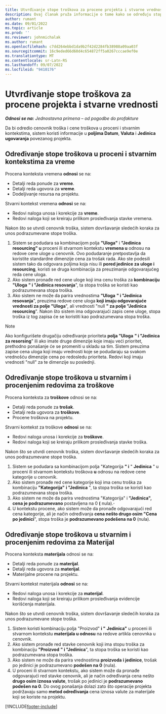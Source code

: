 ```yaml
---
title: Utvrđivanje stope troškova za procene projekta i stvarne vrednosti
description: Ovaj članak pruža informacije o tome kako se određuju stope troškova za procene projekta i stvarne vrednosti.
author: rumant
ms.date: 09/01/2022
ms.topic: article
ms.prod: ''
ms.reviewer: johnmichalak
ms.author: rumant
ms.openlocfilehash: c7dd264ebbd1da9b2f42d2284fb38988a09aa03f
ms.sourcegitcommit: 16c9eded66d60d4c654872ff5a0267cccae9ef0e
ms.translationtype: MT
ms.contentlocale: sr-Latn-RS
ms.lasthandoff: 09/07/2022
ms.locfileid: "9410176"
---
```

# <a name="determine-cost-rates-for-project-estimates-and-actuals"></a>Utvrđivanje stope troškova za procene projekta i stvarne vrednosti

_**Odnosi se na:** Jednostavna primena – od pogodbe do profakture_

Da bi odredio cenovnik troška i cene troškova u proceni i stvarnim kontekstima, sistem koristi informacije u **poljima Datum**, **Valuta** i **Jedinica ugovaranja** povezanog projekta.

## <a name="determining-cost-rates-in-estimate-and-actual-contexts-for-time"></a>Određivanje stope troškova u proceni i stvarnim kontekstima za vreme

Procena konteksta vremena **odnosi** se na:

- Detalji reda ponude za **vreme**.
- Detalji reda ugovora za **vreme**.
- Dodeljivanje resursa na projektu.

Stvarni kontekst vremena **odnosi** se na:

- Redovi naloga unosa i korekcije za **vreme**.
- Redovi naloga koji se kreiraju prilikom prosleđivanja stavke vremena.

Nakon što se utvrdi cenovnik troška, sistem dovršavanje sledećih koraka za unos podrazumevane stope troška.

1. Sistem se podudara sa kombinacijom polja **"Uloga"** i **"Jedinica resourcing" u** proceni ili stvarnom kontekstu **vremena u** odnosu na redove cene uloge u cenovnik. Ovo podudaranje pretpostavlja da koristite standardne dimenzije cena za trošak rada. Ako ste podesili sistem tako da odgovara poljima koja nisu ili **pored jedinice za** **uloge i resourcing**, koristi se druga kombinacija za preuzimanje odgovarajućeg reda cene uloga.
1. Ako sistem pronađe red cene uloge koji ima cenu troška za **kombinaciju "Uloga** **" i "Jedinica resovanja**", ta stopa troška se koristi kao podrazumevana stopa troška.
1. Ako sistem ne može da parira vrednostima **"Uloga** **" i "Jedinica resovanja**", preuzima redove cene uloga **koji imaju odgovarajuće vrednosti za polje "Uloga**", ali vrednosti "null **" za polje "Jedinica resourcing**". Nakon što sistem ima odgovarajući zapis cene uloge, stopa troška iz tog zapisa će se koristiti kao podrazumevana stopa troška.

> [!NOTE]
> Ako konfigurišete drugačiju određivanje prioriteta **polja "Uloga** **" i "Jedinica za resorsing**" ili ako imate druge dimenzije koje imaju veći prioritet, prethodno ponašanje će se promeniti u skladu sa tim. Sistem preuzima zapise cena uloga koji imaju vrednosti koje se podudaraju sa svakom vrednošću dimenzije cena po redosledu prioriteta. Redovi koji imaju vrednosti "null" za te dimenzije su poslednji.

## <a name="determining-cost-rates-on-actual-and-estimate-lines-for-expense"></a>Određivanje stope troškova u stvarnim i procenjenim redovima za troškove

Procena konteksta za **troškove** odnosi se na:

- Detalji reda ponude za **trošak**.
- Detalji reda ugovora za **troškove**.
- Procene troškova na projektu.

Stvarni kontekst za troškove **odnosi** se na:

- Redovi naloga unosa i korekcije za **troškove**.
- Redovi naloga koji se kreiraju prilikom prosleđivanja stavke troška.

Nakon što se utvrdi cenovnik troška, sistem dovršavanje sledećih koraka za unos podrazumevane stope troška.

1. Sistem se podudara sa kombinacijom polja "Kategorija **" i** " **Jedinica** " u proceni ili stvarnom kontekstu troškova **u** odnosu na redove cene kategorije u cenovnik.
1. Ako sistem pronađe red cene kategorije koji ima cenu troška za kombinaciju **"Kategorija"** **i "Jedinica** ", ta stopa troška se koristi kao podrazumevana stopa troška.
1. Ako sistem ne može da parira vrednostima "Kategorija" i **"Jedinica", cena je podrazumevano** postavljena na 0 **(** nula).**·**
1. U kontekstu procene, ako sistem može da pronađe odgovarajući red cena kategorije, ali je način određivanja **cena nešto drugo osim "Cena po jedinici**", stopa troška je **podrazumevano podešena na 0** (nula).

## <a name="determining-cost-rates-on-actual-and-estimate-lines-for-material"></a>Određivanje stope troškova u stvarnim i procenjenim redovima za Materijal

Procena konteksta **materijala** odnosi se na:

- Detalji reda ponude za **materijal**.
- Detalji reda ugovora za **materijal**.
- Materijalne procene na projektu.

Stvarni kontekst materijala **odnosi** se na:

- Redovi naloga unosa i korekcije za **materijal**.
- Redovi naloga koji se kreiraju prilikom prosleđivanja evidencije korišćenja materijala.

Nakon što se utvrdi cenovnik troška, sistem dovršavanje sledećih koraka za unos podrazumevane stope troška.

1. Sistem koristi kombinaciju polja "Proizvod" **i "** **Jedinica"** u proceni ili stvarnom kontekstu **materijala u odnosu** na redove artikla cenovnka u cenovnik.
1. Ako sistem pronađe red stavke cenovnik koji ima stopu troška za kombinaciju **"Proizvod** **" i "Jedinica**", ta stopa troška se koristi kao podrazumevana stopa troška.
1. Ako sistem ne može da parira vrednostima **proizvoda** **i jedinice**, trošak po jedinici je podrazumevano **podešen na 0** (nula).
1. U proceni ili stvarnom kontekstu, ako sistem može da pronađe odgovarajući red stavke cenovnik, ali je način određivanja cena nešto **drugo osim iznosa valute**, trošak po jedinici je **podrazumevano podešen na 0**. Do ovog ponašanja dolazi zato što operacije projekta podržavaju samo **metod određivanja** cena iznosa valute za materijale koji se koriste na projektu.

[!INCLUDE[footer-include](../../includes/footer-banner.md)]
